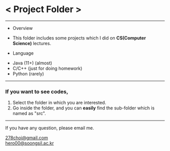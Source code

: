 # < Project Folder >
<hr/>

* Overview
+ This folder includes some projects which I did on __CS(Computer Science)__ lectures.

* Language
+ Java (11+) (almost)
+ C/C++ (just for doing homework)
+ Python (rarely)   
<hr/>

### If you want to see codes,   

1. Select the folder in which you are interested.
2. Go inside the folder, and you can __easily__ find the sub-folder which is named as "src".   
<hr/>

If you have any question, please email me.

<278choi@gmail.com>   
<hero00@soongsil.ac.kr>   
